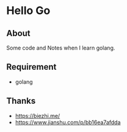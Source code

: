 # Hello Go

## About

Some code and Notes when I learn golang.

## Requirement

- golang

## Thanks

- https://biezhi.me/
- https://www.jianshu.com/p/bb16ea7afdda
